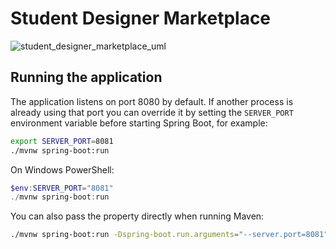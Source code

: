 # Student Designer Marketplace

![student_designer_marketplace_uml](https://github.com/user-attachments/assets/8c3d7240-640b-4fcd-bed8-e13dfa446368)

## Running the application

The application listens on port 8080 by default. If another process is already using that port you can override it by setting the `SERVER_PORT` environment variable before starting Spring Boot, for example:

```bash
export SERVER_PORT=8081
./mvnw spring-boot:run
```

On Windows PowerShell:

```powershell
$env:SERVER_PORT="8081"
./mvnw spring-boot:run
```

You can also pass the property directly when running Maven:

```bash
./mvnw spring-boot:run -Dspring-boot.run.arguments="--server.port=8081"
```